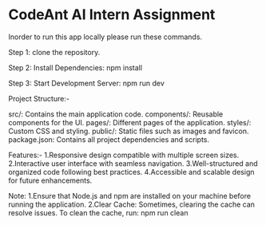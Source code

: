 # CodeAnt AI Intern Assignment #

Inorder to run this app locally please run these commands.

Step 1: clone the repository.

Step 2: Install Dependencies: npm install

Step 3: Start Development Server: npm run dev


Project Structure:-

src/: Contains the main application code.
components/: Reusable components for the UI.
pages/: Different pages of the application.
styles/: Custom CSS and styling.
public/: Static files such as images and favicon.
package.json: Contains all project dependencies and scripts.

Features:-
1.Responsive design compatible with multiple screen sizes.
2.Interactive user interface with seamless navigation.
3.Well-structured and organized code following best practices.
4.Accessible and scalable design for future enhancements.

Note:
1.Ensure that Node.js and npm are installed on your machine before running the application.
2.Clear Cache: Sometimes, clearing the cache can resolve issues.
    To clean the cache, run: npm run clean




